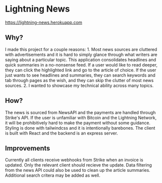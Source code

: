 # Lightning News

https://lightning-news.herokuapp.com

## Why?

I made this project for a couple reasons: 1. Most news sources are cluttered with advertisements and it is hard to simply glance through what writers are saying about a particular topic. This application consolidates headlines and quick summaries in a no-nonsense feed. If a user would like to read deeper, they can click the highlighted link and go to the article of choice. If the user just wants to see headlines and summaries, they can search keywords and tab through pages as the wish, and they can skip the clutter of most news sources. 2. I wanted to showcase my technical ability across many topics.

## How? 

The news is sourced from NewsAPI and the payments are handled through Strike's API. If the user is unfamiliar with Bitcoin and the Lightning Network, it will be prohibitively hard to make the payment without some guidance. Styling is done with tailwindcss and it is intentionally barebones. The client is built with React and the backend is an express server. 

## Improvements

Currently all clients receive webhooks from Strike when an invoice is updated. Only the relevant client should recieve the update. Data filtering from the news API could also be used to clean up the article summaries. Additional search critera may be added as well.

